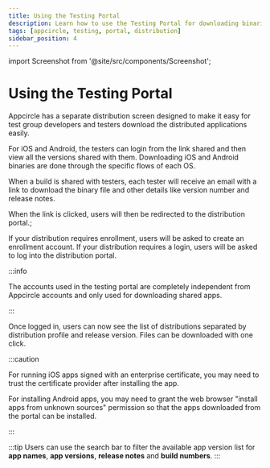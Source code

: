 ```yaml
---
title: Using the Testing Portal
description: Learn how to use the Testing Portal for downloading binaries. Streamline your app testing process with Appcircle.
tags: [appcircle, testing, portal, distribution]
sidebar_position: 4
---
```


import Screenshot from '@site/src/components/Screenshot';

# Using the Testing Portal

Appcircle has a separate distribution screen designed to make it easy for test group developers and testers download the distributed applications easily.

For iOS and Android, the testers can login from the link shared and then view all the versions shared with them. Downloading iOS and Android binaries are done through the specific flows of each OS.

When a build is shared with testers, each tester will receive an email with a link to download the binary file and other details like version number and release notes.

When the link is clicked, users will then be redirected to the distribution portal.;

If your distribution requires enrollment, users will be asked to create an enrollment account. If your distribution requires a login, users will be asked to log into the distribution portal.

:::info

The accounts used in the testing portal are completely independent from Appcircle accounts and only used for downloading shared apps.

:::

<Screenshot url="https://cdn.appcircle.io/docs/assets/10-14-EnrollLogin.jpg" />

Once logged in, users can now see the list of distributions separated by distribution profile and release version. Files can be downloaded with one click.

:::caution

For running iOS apps signed with an enterprise certificate, you may need to trust the certificate provider after installing the app.

For installing Android apps, you may need to grant the web browser "install apps from unknown sources" permission so that the apps downloaded from the portal can be installed.

:::

<Screenshot url="https://cdn.appcircle.io/docs/assets/be-3170-desktop2.png" />

:::tip
Users can use the search bar to filter the available app version list for **app names**, **app versions**, **release notes** and **build numbers**.
:::

<Screenshot url="https://cdn.appcircle.io/docs/assets/be-3170-desktop1.png" />

<Screenshot url="https://cdn.appcircle.io/docs/assets/be-3170-mobile1.png" />
